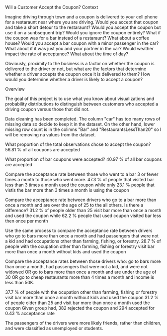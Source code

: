 Will a Customer Accept the Coupon?
Context

Imagine driving through town and a coupon is delivered to your cell phone for a restaraunt near where you are driving. Would you accept that coupon and take a short detour to the restaraunt? Would you accept the coupon but use it on a sunbsequent trip? Would you ignore the coupon entirely? What if the coupon was for a bar instead of a restaraunt? What about a coffee house? Would you accept a bar coupon with a minor passenger in the car? What about if it was just you and your partner in the car? Would weather impact the rate of acceptance? What about the time of day?

Obviously, proximity to the business is a factor on whether the coupon is delivered to the driver or not, but what are the factors that determine whether a driver accepts the coupon once it is delivered to them? How would you determine whether a driver is likely to accept a coupon?

Overview

The goal of this project is to use what you know about visualizations and probability distributions to distinguish between customers who accepted a driving coupon versus those that did not.

Data cleaning has been completed. 
  The column "car" has too many rows of missing data so decide to keep it in the dataset. On the other hand, lower missing row count is in the colimns "Bar" and "RestaurantsLessThan20" so I will be removing na values from the dataset.
  
  What proportion of the total observations chose to accept the coupon?
    56.81 % of all coupons are accepted
    
   What proportion of bar coupons were accepted?
    40.97 % of all bar coupons are accepted
    
   Compare the acceptance rate between those who went to a bar 3 or fewer times a month to those who went more.
    47.3 % of people that visited bar less than 3 times a month used the coupon while only 23.1 % people that vistis the bar more than 3 times a month is using the coupon
    
   Compare the acceptance rate between drivers who go to a bar more than once a month and are over the age of 25 to the all others. Is there a difference?
    31.2 % of people older than 25 visit bar more than once a month and used the coupon while 62.2 % people that used coupon visited bar less then once per month
    
   Use the same process to compare the acceptance rate between drivers who go to bars more than once a month and had passengers that were not a kid and had occupations other than farming, fishing, or forestry.
    28.7 % of people with the ocupation other than farming, fishing or forestry visit bar more than once a month without kids and used the coupon
    
   Compare the acceptance rates between those drivers who:
go to bars more than once a month, had passengers that were not a kid, and were not widowed OR
go to bars more than once a month and are under the age of 30 OR
go to cheap restaurants more than 4 times a month and income is less than 50K.

  37.7 % of people with the ocupation other than farming, fishing or forestry visit bar more than once a month without kids and used the coupon
  31.2 % of people older than 25 and visit bar more than once a month used the coupon
  Given group had, 382 rejected the coupon and 294 accepted for 0.43 % acceptance rate
  

The passengers of the drivers were more likely friends, rather than children, and were classified as unemployed or students.
